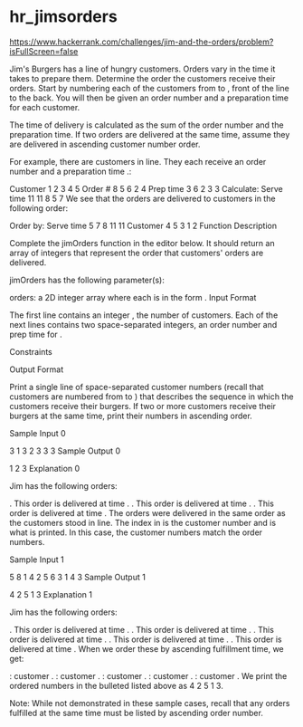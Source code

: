 # hr_jimsorders
https://www.hackerrank.com/challenges/jim-and-the-orders/problem?isFullScreen=false

Jim's Burgers has a line of hungry customers. Orders vary in the time it takes to prepare them. Determine the order the customers receive their orders. Start by numbering each of the customers from  to , front of the line to the back. You will then be given an order number and a preparation time for each customer.

The time of delivery is calculated as the sum of the order number and the preparation time. If two orders are delivered at the same time, assume they are delivered in ascending customer number order.

For example, there are  customers in line. They each receive an order number  and a preparation time .:

Customer	1	2	3	4	5
Order #		8	5	6	2	4
Prep time	3	6	2	3	3
Calculate:
Serve time	11	11	8	5	7
We see that the orders are delivered to customers in the following order:

Order by:
Serve time	5	7	8	11	11
Customer	4	5	3	1	2
Function Description

Complete the jimOrders function in the editor below. It should return an array of integers that represent the order that customers' orders are delivered.

jimOrders has the following parameter(s):

orders: a 2D integer array where each  is in the form .
Input Format

The first line contains an integer , the number of customers.
Each of the next  lines contains two space-separated integers, an order number and prep time for .

Constraints

Output Format

Print a single line of  space-separated customer numbers (recall that customers are numbered from  to ) that describes the sequence in which the customers receive their burgers. If two or more customers receive their burgers at the same time, print their numbers in ascending order.

Sample Input 0

3
1 3
2 3
3 3
Sample Output 0

1 2 3
Explanation 0

Jim has the following orders:

. This order is delivered at time .
. This order is delivered at time .
. This order is delivered at time .
The orders were delivered in the same order as the customers stood in line. The index in  is the customer number and is what is printed. In this case, the customer numbers match the order numbers.

Sample Input 1

5
8 1
4 2
5 6
3 1
4 3
Sample Output 1

4 2 5 1 3
Explanation 1

Jim has the following orders:

. This order is delivered at time .
. This order is delivered at time .
. This order is delivered at time .
. This order is delivered at time .
. This order is delivered at time .
When we order these by ascending fulfillment time, we get:

: customer .
: customer .
: customer .
: customer .
: customer .
We print the ordered numbers in the bulleted listed above as 4 2 5 1 3.

Note: While not demonstrated in these sample cases, recall that any orders fulfilled at the same time must be listed by ascending order number.
